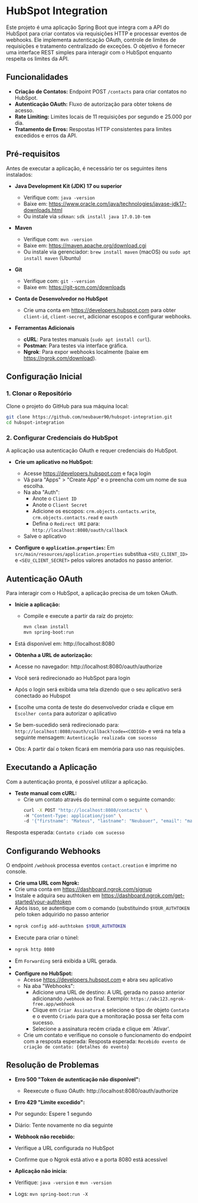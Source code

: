 # HubSpot Integration

Este projeto é uma aplicação Spring Boot que integra com a API do HubSpot para criar contatos via requisições HTTP e processar eventos de webhooks. Ele implementa autenticação OAuth, controle de limites de requisições e tratamento centralizado de exceções. O objetivo é fornecer uma interface REST simples para interagir com o HubSpot enquanto respeita os limites da API.

## Funcionalidades
- **Criação de Contatos:** Endpoint POST `/contacts` para criar contatos no HubSpot.
- **Autenticação OAuth:** Fluxo de autorização para obter tokens de acesso.
- **Rate Limiting:** Limites locais de 11 requisições por segundo e 25.000 por dia.
- **Tratamento de Erros:** Respostas HTTP consistentes para limites excedidos e erros da API.

## Pré-requisitos
Antes de executar a aplicação, é necessário ter os seguintes itens instalados:

- **Java Development Kit (JDK) 17 ou superior**
    - Verifique com: `java -version`
    - Baixe em: https://www.oracle.com/java/technologies/javase-jdk17-downloads.html
    - Ou instale via `sdkman`: `sdk install java 17.0.10-tem`

- **Maven**
    - Verifique com: `mvn -version`
    - Baixe em: https://maven.apache.org/download.cgi
    - Ou instale via gerenciador: `brew install maven` (macOS) ou `sudo apt install maven` (Ubuntu)

- **Git**
    - Verifique com: `git --version`
    - Baixe em: https://git-scm.com/downloads

- **Conta de Desenvolvedor no HubSpot**
    - Crie uma conta em https://developers.hubspot.com para obter `client-id`, `client-secret`, adicionar escopos e configurar webhooks.

- **Ferramentas Adicionais**
    - **cURL**: Para testes manuais (`sudo apt install curl`).
    - **Postman**: Para testes via interface gráfica.
    - **Ngrok**: Para expor webhooks localmente (baixe em https://ngrok.com/download).

## Configuração Inicial

### 1. Clonar o Repositório
Clone o projeto do GitHub para sua máquina local:

```bash
git clone https://github.com/neubauer90/hubspot-integration.git
cd hubspot-integration
```
### 2. Configurar Credenciais do HubSpot
A aplicação usa autenticação OAuth e requer credenciais do HubSpot.

- **Crie um aplicativo no HubSpot:**
  - Acesse https://developers.hubspot.com e faça login
  - Vá para "Apps" > "Create App" e o preencha com um nome de sua escolha.
  - Na aba "Auth":
    - Anote o `Client ID`
    - Anote o `Client Secret`
    - Adicione os escopos: `crm.objects.contacts.write`, `crm.objects.contacts.read` e `oauth`
    - Defina o `Redirect URI` para: `http://localhost:8080/oauth/callback`
  - Salve o aplicativo

- **Configure o `application.properties`:**
Em `src/main/resources/application.properties` substitua `<SEU_CLIENT_ID>` e `<SEU_CLIENT_SECRET>` pelos valores anotados no passo anterior.

## Autenticação OAuth

Para interagir com o HubSpot, a aplicação precisa de um token OAuth.

- **Inicie a aplicação:**
  - Compile e execute a partir da raíz do projeto:
    ```bash
    mvn clean install
    mvn spring-boot:run
    ```
- Está disponível em: http://localhost:8080


- **Obtenha a URL de autorização:**
- Acesse no navegador: http://localhost:8080/oauth/authorize
- Você será redirecionado ao HubSpot para login
- Após o login será exibida uma tela dizendo que o seu aplicativo será conectado ao Hubspot
- Escolhe uma conta de teste do desenvolvedor criada e clique em `Escolher conta` para autorizar o aplicativo
- Se bem-sucedido será redirecionado para: `http://localhost:8080/oauth/callback?code=<CODIGO>` e verá na tela a seguinte mensagem: `Autenticação realizada com sucesso`

* Obs: A partir daí o token ficará em memória para uso nas requisições.

## Executando a Aplicação

Com a autenticação pronta, é possível utilizar a aplicação.

- **Teste manual com cURL:**
  - Crie um contato através do terminal com o seguinte comando:
    ```bash
    curl -X POST "http://localhost:8080/contacts" \
    -H "Content-Type: application/json" \
    -d '{"firstname": "Mateus", "lastname": "Neubauer", "email": "mateus.neubauer@gmail.com"}'
Resposta esperada: `Contato criado com sucesso`

## Configurando Webhooks

O endpoint `/webhook` processa eventos `contact.creation` e imprime no console.

- **Crie uma URL com Ngrok:**
- Crie uma conta em https://dashboard.ngrok.com/signup
- Instale e adquira seu authtoken em https://dashboard.ngrok.com/get-started/your-authtoken
- Após isso, se autentique com o comando (substituindo `$YOUR_AUTHTOKEN` pelo token adquirido no passo anterior 
- ```bash 
  ngrok config add-authtoken $YOUR_AUTHTOKEN
  ```
- Execute para criar o túnel:
- ```bash 
  ngrok http 8080
  ```
- Em `Forwarding` será exibida a URL gerada.
- 
- **Configure no HubSpot:**
  - Acesse https://developers.hubspot.com e abra seu aplicativo
  - Na aba "Webhooks":
    - Adicione uma URL de destino: A URL gerada no passo anterior adicionando `/webhook` ao final. Exemplo: `https://abc123.ngrok-free.app/webhook`
    - Clique em `Criar Assinatura` e selecione o tipo de objeto `Contato` e o evento `Criado` para que a monitoração possa ser feita com sucesso.
    - Selecione a assinatura recém criada e clique em `Ativar'.
  - Crie um contato e verifique no console o funcionamento do endpoint com a resposta esperada: Resposta esperada: `Recebido evento de criação de contato: {detalhes do evento}`

## Resolução de Problemas

- **Erro 500 "Token de autenticação não disponível":**
  - Reexecute o fluxo OAuth:
    http://localhost:8080/oauth/authorize


- **Erro 429 "Limite excedido":**
- Por segundo: Espere 1 segundo
- Diário: Tente novamente no dia seguinte


- **Webhook não recebido:**
- Verifique a URL configurada no HubSpot
- Confirme que o Ngrok está ativo e a porta 8080 está acessível


- **Aplicação não inicia:**
- Verifique: `java -version` e `mvn -version`
- Logs: `mvn spring-boot:run -X`